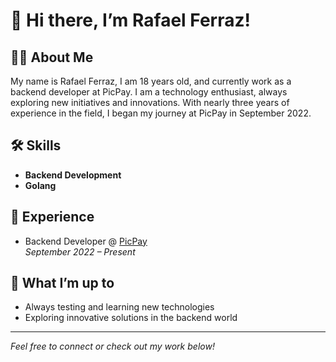 # 👋 Hi there, I’m Rafael Ferraz!

## 👨‍💻 About Me

My name is Rafael Ferraz, I am 18 years old, and currently work as a backend developer at PicPay. I am a technology enthusiast, always exploring new initiatives and innovations. With nearly three years of experience in the field, I began my journey at PicPay in September 2022.

## 🛠️ Skills

- **Backend Development**
- **Golang**

## 🚀 Experience

- Backend Developer @ [PicPay](https://picpay.com)  
  *September 2022 – Present*

## 🌱 What I’m up to

- Always testing and learning new technologies
- Exploring innovative solutions in the backend world

---

*Feel free to connect or check out my work below!*
